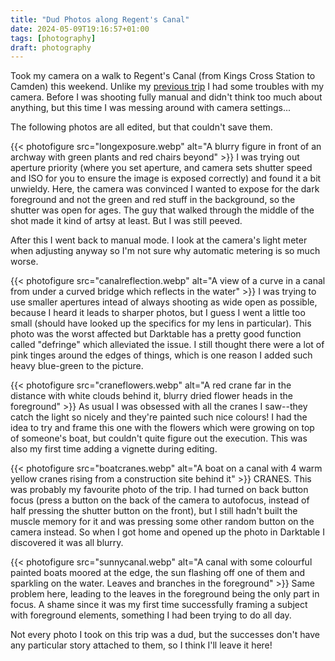 ```yaml
---
title: "Dud Photos along Regent's Canal"
date: 2024-05-09T19:16:57+01:00
tags: [photography]
draft: photography
---
```


Took my camera on a walk to Regent's Canal (from Kings Cross Station to Camden) this weekend. Unlike my [previous trip](/blog/southbank-centre-new-camera) I had some troubles with my camera. Before I was shooting fully manual and didn't think too much about anything, but this time I was messing around with camera settings...

The following photos are all edited, but that couldn't save them.

{{< photofigure src="longexposure.webp" alt="A blurry figure in front of an archway with green plants and red chairs beyond" >}}
I was trying out aperture priority (where you set aperture, and camera sets shutter speed and ISO for you to ensure the image is exposed correctly) and found it a bit unwieldy. Here, the camera was convinced I wanted to expose for the dark foreground and not the green and red stuff in the background, so the shutter was open for ages. The guy that walked through the middle of the shot made it kind of artsy at least. But I was still peeved.

After this I went back to manual mode. I look at the camera's light meter when adjusting anyway so I'm not sure why automatic metering is so much worse.

{{< photofigure src="canalreflection.webp" alt="A view of a curve in a canal from under a curved bridge which reflects in the water" >}}
I was trying to use smaller apertures intead of always shooting as wide open as possible, because I heard it leads to sharper photos, but I guess I went a little too small (should have looked up the specifics for my lens in particular). This photo was the worst affected but Darktable has a pretty good function called "defringe" which alleviated the issue. I still thought there were a lot of pink tinges around the edges of things, which is one reason I added such heavy blue-green to the picture.

{{< photofigure src="craneflowers.webp" alt="A red crane far in the distance with white clouds behind it, blurry dried flower heads in the foreground" >}}
As usual I was obsessed with all the cranes I saw--they catch the light so nicely and they're painted such nice colours! I had the idea to try and frame this one with the flowers which were growing on top of someone's boat, but couldn't quite figure out the execution. This was also my first time adding a vignette during editing.

{{< photofigure src="boatcranes.webp" alt="A boat on a canal with 4 warm yellow cranes rising from a construction site behind it" >}}
CRANES. This was probably my favourite photo of the trip. I had turned on back button focus (press a button on the back of the camera to autofocus, instead of half pressing the shutter button on the front), but I still hadn't built the muscle memory for it and was pressing some other random button on the camera instead. So when I got home and opened up the photo in Darktable I discovered it was all blurry.

{{< photofigure src="sunnycanal.webp" alt="A canal with some colourful painted boats moored at the edge, the sun flashing off one of them and sparkling on the water. Leaves and branches in the foreground" >}}
Same problem here, leading to the leaves in the foreground being the only part in focus. A shame since it was my first time successfully framing a subject with foreground elements, something I had been trying to do all day.

Not every photo I took on this trip was a dud, but the successes don't have any particular story attached to them, so I think I'll leave it here!

 
